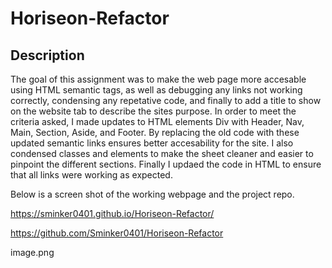 # Horiseon-Refactor

## Description
The goal of this assignment was to make the web page more accesable using HTML semantic tags, as well as debugging any links not working correctly, condensing any repetative code, and finally to add a title to show on the website tab to describe the sites purpose. In order to meet the criteria asked, I made updates to HTML elements Div with Header, Nav, Main, Section, Aside, and Footer. By replacing the old code with these updated semantic links ensures better accesability for the site. I also condensed classes and elements to make the sheet cleaner and easier to pinpoint the different sections. Finally I updaed the code in HTML to ensure that all links were working as expected.

Below is a screen shot of the working webpage and the project repo.

https://sminker0401.github.io/Horiseon-Refactor/

https://github.com/Sminker0401/Horiseon-Refactor

image.png
